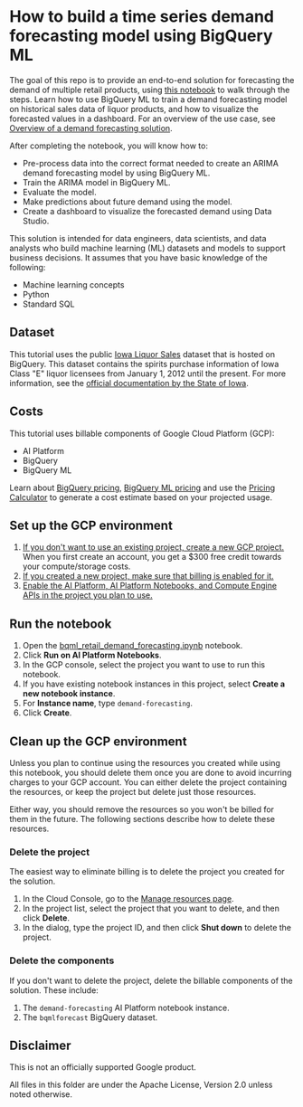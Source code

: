 # How to build a time series demand forecasting model using BigQuery ML

The goal of this repo is to provide an end-to-end solution for forecasting the demand of multiple retail products, using [this notebook](bqml_retail_demand_forecasting.ipynb) to walk through the steps. Learn how to use BigQuery ML to train a demand forecasting model on historical sales data of liquor products, and how to visualize the forecasted values in a dashboard. For an overview of the use case, see [Overview of a demand forecasting solution](https://cloud.google.com/architecture/demand-forecasting-overview).

After completing the notebook, you will know how to:

* Pre-process data into the correct format needed to create an ARIMA demand forecasting model by using BigQuery ML.
* Train the ARIMA model in BigQuery ML.
* Evaluate the model.
* Make predictions about future demand using the model.
* Create a dashboard to visualize the forecasted demand using Data Studio.

This solution is intended for data engineers, data scientists, and data analysts
who build machine learning (ML) datasets and models to support business
decisions. It assumes that you have basic knowledge of the following:

* Machine learning concepts
* Python
* Standard SQL

## Dataset

This tutorial uses the public
[Iowa Liquor Sales](https://pantheon.corp.google.com/marketplace/product/iowa-department-of-commerce/iowa-liquor-sales)
dataset that is hosted on BigQuery. This dataset contains the
spirits purchase information of Iowa Class "E" liquor licensees from
January 1, 2012 until the present. For more information, see the
[official documentation by the State of Iowa](https://data.iowa.gov/Sales-Distribution/Iowa-Liquor-Sales/m3tr-qhgy).

## Costs 

This tutorial uses billable components of Google Cloud Platform (GCP):

* AI Platform
* BigQuery
* BigQuery ML

Learn about [BigQuery pricing](https://cloud.google.com/bigquery/pricing), [BigQuery ML
pricing](https://cloud.google.com/bigquery-ml/pricing) and use the [Pricing
Calculator](https://cloud.google.com/products/calculator/)
to generate a cost estimate based on your projected usage.

## Set up the GCP environment

1. [If you don't want to use an existing project, create a new GCP project.](https://console.cloud.google.com/cloud-resource-manager) When you first create an account, you get a $300 free credit towards your compute/storage costs.
1. [If you created a new project, make sure that billing is enabled for it.](https://cloud.google.com/billing/docs/how-to/modify-project)
1. [Enable the AI Platform, AI Platform Notebooks, and Compute Engine APIs in the project you plan to use.](https://console.cloud.google.com/flows/enableapi?apiid=ml.googleapis.com,notebooks.googleapis.com,compute_component)

## Run the notebook

1. Open the [bqml_retail_demand_forecasting.ipynb](bqml_retail_demand_forecasting.ipynb) notebook.
1. Click **Run on AI Platform Notebooks**.
2. In the GCP console, select the project you want to use to run this notebook.
3. If you have existing notebook instances in this project, select **Create a new notebook instance**.
4. For **Instance name**, type `demand-forecasting`.
5. Click **Create**.

## Clean up the GCP environment

Unless you plan to continue using the resources you created while using this notebook, you should delete them once you are done
to avoid incurring charges to your GCP account. You can either delete the project containing the resources, or
keep the project but delete just those resources.

Either way, you should remove the resources so you won't be billed for them in
the future. The following sections describe how to delete these resources.

### Delete the project

The easiest way to eliminate billing is to delete the project you created for
the solution.

1. In the Cloud Console, go to the [Manage resources page](https://pantheon.corp.google.com/cloud-resource-manager).
1. In the project list, select the project that you want to delete, and then click **Delete**.
1. In the dialog, type the project ID, and then click **Shut down** to delete the project.

### Delete the components

If you don't want to delete the project, delete the billable components of the solution.
These include:

1. The `demand-forecasting` AI Platform notebook instance.
2. The `bqmlforecast` BigQuery dataset.

## Disclaimer
This is not an officially supported Google product.

All files in this folder are under the Apache License, Version 2.0 unless noted otherwise.
